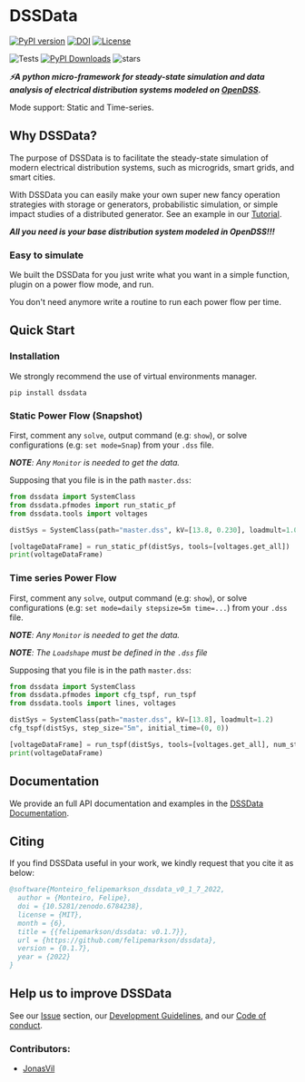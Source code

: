# DSSData

[![PyPI version](https://badge.fury.io/py/dssdata.svg)](https://pypi.org/project/dssdata/)
[![DOI](https://zenodo.org/badge/250637349.svg)](https://zenodo.org/badge/latestdoi/250637349)
[![License](https://img.shields.io/github/license/felipemarkson/dssdata)](https://github.com/felipemarkson/dssdata/blob/master/LICENSE)

![Tests](https://github.com/felipemarkson/dssdata/actions/workflows/test.yml/badge.svg)
[![PyPI Downloads](https://img.shields.io/pypi/dm/dssdata.svg?label=PyPI%20downloads)](
https://pypi.org/project/dssdata/)
![stars](https://img.shields.io/github/stars/felipemarkson/dssdata)

_**⚡A python micro-framework for steady-state simulation and data analysis of electrical distribution systems modeled on [OpenDSS](https://www.epri.com/#/pages/sa/opendss?lang=en).**_

Mode support: Static and Time-series.

## Why DSSData?
The purpose of DSSData is to facilitate the steady-state simulation of modern electrical distribution systems, such as microgrids, smart grids, and smart cities.

With DSSData you can easily make your own super new fancy operation strategies with storage or generators, probabilistic simulation, or simple impact studies of a distributed generator. See an example in our [Tutorial](https://felipemarkson.github.io/dssdata/tutorial/).

**_All you need is your base distribution system modeled in OpenDSS!!!_**

### Easy to simulate

We built the DSSData for you just write what you want in a simple function, plugin on a power flow mode, and run. 

You don't need anymore write a routine to run each power flow per time. 

## Quick Start
### Installation

We strongly recommend the use of virtual environments manager.

```console
pip install dssdata
```

### Static Power Flow (Snapshot)

First, comment any `solve`, output command (e.g: `show`), or solve configurations (e.g: `set mode=Snap`) from your `.dss` file.

_**NOTE**: Any `Monitor` is needed to get the data._

Supposing that you file is in the path `master.dss`:

```python
from dssdata import SystemClass
from dssdata.pfmodes import run_static_pf
from dssdata.tools import voltages

distSys = SystemClass(path="master.dss", kV=[13.8, 0.230], loadmult=1.0)

[voltageDataFrame] = run_static_pf(distSys, tools=[voltages.get_all])
print(voltageDataFrame)
```

### Time series Power Flow

First, comment any `solve`, output command (e.g: `show`), or solve configurations (e.g: `set mode=daily stepsize=5m time=...`) from your `.dss` file.

_**NOTE**: Any `Monitor` is needed to get the data._

_**NOTE**: The `Loadshape` must be defined in the `.dss` file_

Supposing that you file is in the path `master.dss`:

```python
from dssdata import SystemClass
from dssdata.pfmodes import cfg_tspf, run_tspf
from dssdata.tools import lines, voltages

distSys = SystemClass(path="master.dss", kV=[13.8], loadmult=1.2)
cfg_tspf(distSys, step_size="5m", initial_time=(0, 0))

[voltageDataFrame] = run_tspf(distSys, tools=[voltages.get_all], num_steps=288)
print(voltageDataFrame)
```

## Documentation

We provide an full API documentation and examples in the [DSSData Documentation](https://felipemarkson.github.io/dssdata).

## Citing

If you find DSSData useful in your work, we kindly request that you cite it as below: 
```bibtex
@software{Monteiro_felipemarkson_dssdata_v0_1_7_2022,
  author = {Monteiro, Felipe},
  doi = {10.5281/zenodo.6784238},
  license = {MIT},
  month = {6},
  title = {{felipemarkson/dssdata: v0.1.7}},
  url = {https://github.com/felipemarkson/dssdata},
  version = {0.1.7},
  year = {2022}
}
```

## Help us to improve DSSData

See our [Issue](https://github.com/felipemarkson/dssdata/issues) section, our [Development Guidelines](DEV.md), and our [Code of conduct](CODE_OF_CONDUCT.md).

### Contributors: 

- [JonasVil](https://github.com/felipemarkson/power-flow-analysis/commits?author=JonasVil)
